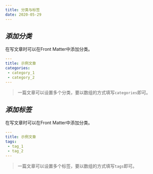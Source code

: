 ```yaml
---
title: 分类与标签
date: 2020-05-29
---
```

## ***添加分类***
在写文章时可以在Front Matter中添加分类。
```yaml
---
title: 示例文章
categories:
 - category_1
 - category_2
---
```
>一篇文章可以设置多个分类，要以数组的方式填写`categories`即可。

## ***添加标签***
在写文章时可以在Front Matter中添加分类。
```yaml
---
title: 示例文章
tags:
 - tag_1
 - tag_2
---
```
>一篇文章可以设置多个标签，要以数组的方式填写`tags`即可。